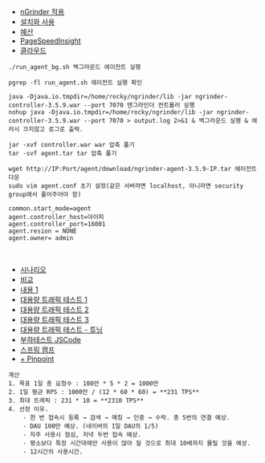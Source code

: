 - [nGrinder 적용](https://notspoon.tistory.com/48)
- [설치와 사용](https://velog.io/@gjwjdghk123/nGrinder-%EC%84%A4%EC%B9%98%ED%95%98%EA%B8%B0-%EB%B0%8F-%ED%85%8C%EC%8A%A4%ED%8A%B8-%ED%95%B4%EB%B3%B4%EA%B8%B0)
- [예산](https://velog.io/@sontulip/web-performance-budget)
- [PageSpeedInsight](https://pagespeed.web.dev/)
- [클라우드](https://velog.io/@dydgjs2016/nGrinder-%EC%84%A4%EC%B9%98-%EB%B0%8F-%ED%85%8C%EC%8A%A4%ED%8A%B8-%ED%95%B4%EB%B3%B4%EA%B8%B0)
```
./run_agent_bg.sh 백그라운드 에이전트 실행

pgrep -fl run_agent.sh 에이전트 실행 확인

java -Djava.io.tmpdir=/home/rocky/ngrinder/lib -jar ngrinder-controller-3.5.9.war --port 7070 엔그라인더 컨트롤러 실행
nohup java -Djava.io.tmpdir=/home/rocky/ngrinder/lib -jar ngrinder-controller-3.5.9.war --port 7070 > output.log 2>&1 & 백그라운드 실행 & 에러시 끄지않고 로그로 출력.

jar -xvf controller.war war 압축 풀기
tar -svf agent.tar tar 압축 풀기

wget http://IP:Port/agent/download/ngrinder-agent-3.5.9-IP.tar 에이전트 다운
sudo vim agent.conf 초기 설정(같은 서버라면 localhost, 아니라면 security group에서 풀어주어야 함)

common.start_mode=agent
agent.controller_host=아이피
agent.controller_port=16001
agent.resion = NONE
agent.owner= admin

```
<br>

- [시나리오](https://kirinman.tistory.com/102)
- [비교](https://baeji-develop.tistory.com/118)
- [내용 1](https://giron.tistory.com/83)
- [대용량 트래픽 테스트 1](https://velog.io/@zo_meong/Project-ngrinder-%EB%8C%80%EC%9A%A9%EB%9F%89-%ED%8A%B8%EB%9E%98%ED%94%BD-%ED%85%8C%EC%8A%A4%ED%8A%B8-3-time-out)
- [대용량 트래픽 테스트 2](https://afuew.tistory.com/20)
- [대용량 트래픽 테스트 3](https://2021-pick-git.github.io/practice-nGrinder/)
- [대용량 트래픽 테스트 - 튜닝](https://velog.io/@nick9999/Outstagram-nGrinder%EB%A5%BC-%ED%99%9C%EC%9A%A9%ED%95%9C-%EB%B6%80%ED%95%98-%ED%85%8C%EC%8A%A4%ED%8A%B8-%ED%9B%84-%EC%84%B1%EB%8A%A5-%ED%8A%9C%EB%8B%9D)
- [부하테스트 JSCode](https://www.youtube.com/playlist?list=PLtUgHNmvcs6qAqWz-UhH-_ploSbK2eHwG)
- [스프링 캠프](https://www.youtube.com/watch?v=jWxUMtum-H0)
- [+ Pinpoint](https://velog.io/@max9106/nGrinderPinpoint-test1)

```
계산
1. 목표 1일 총 요청수 : 100만 * 5 * 2 = 1000만 
2. 1일 평균 RPS : 1000만 / (12 * 60 * 60) = **231 TPS**
3. 최대 트래픽 : 231 * 10 = **2310 TPS**
4. 선정 이유. 
    - 한 번 접속시 등록 → 검색 → 매칭 → 인증 → 수락. 총 5번의 연결 예상.
    - DAU 100만 예상. (네이버의 1일 DAU의 1/5)
    - 자주 사용시 점심, 저녁 두번 접속 예상.
    - 평소보다 특정 시간대에만 사용이 많아 질 것으로 최대 10배까지 몰릴 것을 예상.
    - 12시간의 사용시간.

```
